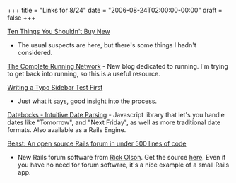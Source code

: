 +++
title = "Links for 8/24"
date = "2006-08-24T02:00:00-00:00"
draft = false
+++

[Ten Things You Shouldn't Buy
New](http://articles.moneycentral.msn.com/SavingandDebt/FindDealsOnline/10thingsYouShouldntBuyNew.aspx?GT1=8473)
- The usual suspects are here, but there's some things I hadn't
considered.

[The Complete Running Network](http://completerunning.com/) - New blog
dedicated to running. I'm trying to get back into running, so this is a
useful resource.

[Writing a Typo Sidebar Test
First](http://www.oobaloo.co.uk/articles/2006/08/15/writing-a-typo-sidebar-test-first-in-rails)
- Just what it says, good insight into the process.

[Datebocks - Intuitive Date Parsing](http://datebocks.inimit.com/) -
Javascript library that let's you handle dates like "Tomorrow", and
"Next Friday", as well as more traditional date formats. Also available
as a Rails Engine.

[Beast: An open source Rails forum in under 500 lines of
code](http://www.rubyinside.com/beast-an-open-source-rails-forum-in-500-lines-of-code-191.html)
- New Rails forum software from [Rick
Olson](http://www.techno-weenie.net). Get the source
[here](http://svn.techno-weenie.net/projects/beast/). Even if you have
no need for forum software, it's a nice example of a small Rails app.

